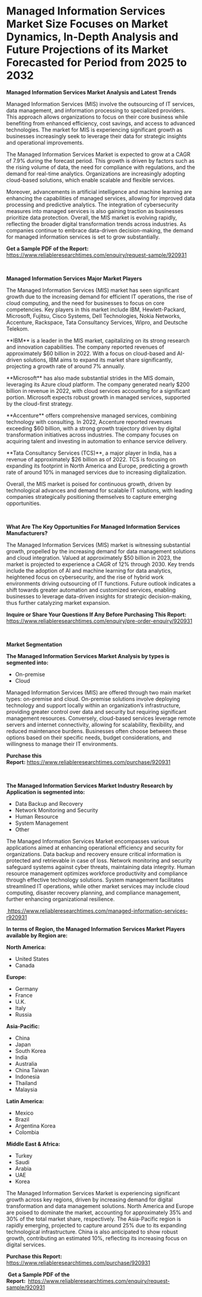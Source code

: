 <p><h1>Managed Information Services Market Size Focuses on Market Dynamics, In-Depth Analysis and Future Projections of its Market Forecasted for Period from 2025 to 2032</h1></p><p><strong>Managed Information Services Market Analysis and Latest Trends</strong></p>
<p><p>Managed Information Services (MIS) involve the outsourcing of IT services, data management, and information processing to specialized providers. This approach allows organizations to focus on their core business while benefiting from enhanced efficiency, cost savings, and access to advanced technologies. The market for MIS is experiencing significant growth as businesses increasingly seek to leverage their data for strategic insights and operational improvements.</p><p>The Managed Information Services Market is expected to grow at a CAGR of 7.9% during the forecast period. This growth is driven by factors such as the rising volume of data, the need for compliance with regulations, and the demand for real-time analytics. Organizations are increasingly adopting cloud-based solutions, which enable scalable and flexible services. </p><p>Moreover, advancements in artificial intelligence and machine learning are enhancing the capabilities of managed services, allowing for improved data processing and predictive analytics. The integration of cybersecurity measures into managed services is also gaining traction as businesses prioritize data protection. Overall, the MIS market is evolving rapidly, reflecting the broader digital transformation trends across industries. As companies continue to embrace data-driven decision-making, the demand for managed information services is set to grow substantially.</p></p>
<p><strong>Get a Sample PDF of the Report:&nbsp;</strong> <a href="https://www.reliableresearchtimes.com/enquiry/request-sample/920931?utm_campaign=2222&utm_medium=2&utm_source=Github&utm_content=ia&utm_term=17042025&utm_id=managed-information-services">https://www.reliableresearchtimes.com/enquiry/request-sample/920931</a></p>
<p>&nbsp;</p>
<p><strong>Managed Information Services Major Market Players</strong></p>
<p><p>The Managed Information Services (MIS) market has seen significant growth due to the increasing demand for efficient IT operations, the rise of cloud computing, and the need for businesses to focus on core competencies. Key players in this market include IBM, Hewlett-Packard, Microsoft, Fujitsu, Cisco Systems, Dell Technologies, Nokia Networks, Accenture, Rackspace, Tata Consultancy Services, Wipro, and Deutsche Telekom.</p><p>**IBM** is a leader in the MIS market, capitalizing on its strong research and innovation capabilities. The company reported revenues of approximately $60 billion in 2022. With a focus on cloud-based and AI-driven solutions, IBM aims to expand its market share significantly, projecting a growth rate of around 7% annually.</p><p>**Microsoft** has also made substantial strides in the MIS domain, leveraging its Azure cloud platform. The company generated nearly $200 billion in revenue in 2022, with cloud services accounting for a significant portion. Microsoft expects robust growth in managed services, supported by the cloud-first strategy.</p><p>**Accenture** offers comprehensive managed services, combining technology with consulting. In 2022, Accenture reported revenues exceeding $60 billion, with a strong growth trajectory driven by digital transformation initiatives across industries. The company focuses on acquiring talent and investing in automation to enhance service delivery.</p><p>**Tata Consultancy Services (TCS)**, a major player in India, has a revenue of approximately $26 billion as of 2022. TCS is focusing on expanding its footprint in North America and Europe, predicting a growth rate of around 10% in managed services due to increasing digitalization.</p><p>Overall, the MIS market is poised for continuous growth, driven by technological advances and demand for scalable IT solutions, with leading companies strategically positioning themselves to capture emerging opportunities.</p></p>
<p>&nbsp;</p>
<p><strong>What Are The Key Opportunities For Managed Information Services Manufacturers?</strong></p>
<p><p>The Managed Information Services (MIS) market is witnessing substantial growth, propelled by the increasing demand for data management solutions and cloud integration. Valued at approximately $50 billion in 2023, the market is projected to experience a CAGR of 12% through 2030. Key trends include the adoption of AI and machine learning for data analytics, heightened focus on cybersecurity, and the rise of hybrid work environments driving outsourcing of IT functions. Future outlook indicates a shift towards greater automation and customized services, enabling businesses to leverage data-driven insights for strategic decision-making, thus further catalyzing market expansion.</p></p>
<p><strong>Inquire or Share Your Questions If Any Before Purchasing This Report:</strong> <a href="https://www.reliableresearchtimes.com/enquiry/pre-order-enquiry/920931?utm_campaign=2222&utm_medium=2&utm_source=Github&utm_content=ia&utm_term=17042025&utm_id=managed-information-services">https://www.reliableresearchtimes.com/enquiry/pre-order-enquiry/920931</a></p>
<p>&nbsp;</p>
<p><strong>Market Segmentation</strong></p>
<p><strong>The Managed Information Services Market Analysis by types is segmented into:</strong></p>
<p><ul><li>On-premise</li><li>Cloud</li></ul></p>
<p><p>Managed Information Services (MIS) are offered through two main market types: on-premise and cloud. On-premise solutions involve deploying technology and support locally within an organization’s infrastructure, providing greater control over data and security but requiring significant management resources. Conversely, cloud-based services leverage remote servers and internet connectivity, allowing for scalability, flexibility, and reduced maintenance burdens. Businesses often choose between these options based on their specific needs, budget considerations, and willingness to manage their IT environments.</p></p>
<p><strong>Purchase this Report:&nbsp;</strong><a href="https://www.reliableresearchtimes.com/purchase/920931?utm_campaign=2222&utm_medium=2&utm_source=Github&utm_content=ia&utm_term=17042025&utm_id=managed-information-services">https://www.reliableresearchtimes.com/purchase/920931</a></p>
<p>&nbsp;</p>
<p><strong>The Managed Information Services Market Industry Research by Application is segmented into:</strong></p>
<p><ul><li>Data Backup and Recovery</li><li>Network Monitoring and Security</li><li>Human Resource</li><li>System Management</li><li>Other</li></ul></p>
<p><p>The Managed Information Services Market encompasses various applications aimed at enhancing operational efficiency and security for organizations. Data backup and recovery ensure critical information is protected and retrievable in case of loss. Network monitoring and security safeguard systems against cyber threats, maintaining data integrity. Human resource management optimizes workforce productivity and compliance through effective technology solutions. System management facilitates streamlined IT operations, while other market services may include cloud computing, disaster recovery planning, and compliance management, further enhancing organizational resilience.</p></p>
<p><a href="https://www.reliableresearchtimes.com/managed-information-services-r920931?utm_campaign=2222&utm_medium=2&utm_source=Github&utm_content=ia&utm_term=17042025&utm_id=managed-information-services">&nbsp;https://www.reliableresearchtimes.com/managed-information-services-r920931</a></p>
<p><strong>In terms of Region, the Managed Information Services Market Players available by Region are:</strong></p>
<p>
    <p> <strong> North America: </strong>
        <ul>
            <li>United States</li>
            <li>Canada</li>
        </ul>
        </p> 
    <p> <strong> Europe: </strong>
        <ul>
            <li>Germany</li>
            <li>France</li>
            <li>U.K.</li>
            <li>Italy</li>
            <li>Russia</li>
        </ul>
        </p> 
    <p> <strong> Asia-Pacific: </strong>
        <ul>
            <li>China</li>
            <li>Japan</li>
            <li>South Korea</li>
            <li>India</li>
            <li>Australia</li>
            <li>China Taiwan</li>
            <li>Indonesia</li>
            <li>Thailand</li>
            <li>Malaysia</li>
        </ul>
        </p> 
    <p> <strong> Latin America: </strong>
        <ul>
            <li>Mexico</li>
            <li>Brazil</li>
            <li>Argentina Korea</li>
            <li>Colombia</li>
        </ul>
        </p> 
    <p> <strong> Middle East & Africa: </strong>
        <ul>
            <li>Turkey</li>
            <li>Saudi</li>
            <li>Arabia</li>
            <li>UAE</li>
            <li>Korea</li>
        </ul>
    </p>
    </p>
<p><p>The Managed Information Services Market is experiencing significant growth across key regions, driven by increasing demand for digital transformation and data management solutions. North America and Europe are poised to dominate the market, accounting for approximately 35% and 30% of the total market share, respectively. The Asia-Pacific region is rapidly emerging, projected to capture around 25% due to its expanding technological infrastructure. China is also anticipated to show robust growth, contributing an estimated 10%, reflecting its increasing focus on digital services.</p></p>
<p><strong>Purchase this Report: </strong><a href="https://www.reliableresearchtimes.com/purchase/920931?utm_campaign=2222&utm_medium=2&utm_source=Github&utm_content=ia&utm_term=17042025&utm_id=managed-information-services">https://www.reliableresearchtimes.com/purchase/920931</a></p>
<p>&nbsp;<strong>Get a Sample PDF of the Report:&nbsp;&nbsp;</strong><a href="https://www.reliableresearchtimes.com/enquiry/request-sample/920931?utm_campaign=2222&utm_medium=2&utm_source=Github&utm_content=ia&utm_term=17042025&utm_id=managed-information-services">https://www.reliableresearchtimes.com/enquiry/request-sample/920931</a></p>
<p><strong></strong></p>
<p><p></p><p></p><p></p></p>